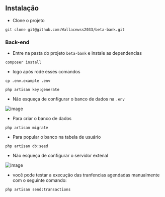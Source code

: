 ## Instalação 


- Clone o projeto
```
git clone git@github.com:Wallacewss2033/beta-bank.git
```

### Back-end

- Entre na pasta do projeto ```beta-bank``` e instale as dependencias
```
composer install
```
- logo após rode esses comandos
```
cp .env.example .env
```
```
php artisan key:generate
```

- Não esqueça de configurar o banco de dados na ``` .env ```
  
![image](https://github.com/Wallacewss2033/beta-bank/assets/39920409/fe3d8002-6ff5-479a-a8dc-7ea39aeed6cf)



- Para criar o banco de dados
```
php artisan migrate
```

- Para popular o banco na tabela de usuário
```
php artisan db:seed
```

- Não esqueça de configurar o servidor extenal

![image](https://github.com/Wallacewss2033/beta-backend/assets/39920409/71114ff8-fc63-48e8-a5ab-c7077bf14adb)

- você pode testar a execução das tranfencias agendadas manualmente com o seguinte comando:
```
php artisan send:transactions
```

